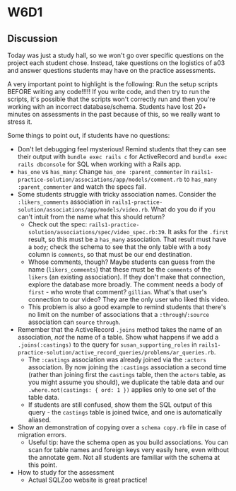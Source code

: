 # W6D1

## Discussion

Today was just a study hall, so we won't go over specific questions on the project each student chose. Instead, take questions on the logistics of a03 and answer questions students may have on the practice assessments.

A very important point to highlight is the following:
Run the setup scripts BEFORE writing any code!!!!! If you write code, and then try to run the scripts, it's possible that the scripts won't correctly run and then you're working with an incorrect database/schema. Students have lost 20+ minutes on assessments in the past because of this, so we really want to stress it. 

Some things to point out, if students have no questions:

- Don't let debugging feel mysterious! Remind students that they can see their output with `bundle exec rails c` for ActiveRecord and `bundle exec rails dbconsole` for SQL when working with a Rails app.
- `has_one` vs `has_many`: Change `has_one :parent_commenter` in `rails1-practice-solution/associations/app/models/comment.rb` to `has_many :parent_commenter` and watch the specs fail.
- Some students struggle with tricky association names. Consider the `:likers_comments` association in `rails1-practice-solution/associations/app/models/video.rb`. What do you do if you can't intuit from the name what this should return?
  - Check out the spec: `rails1-practice-solution/associations/spec/video_spec.rb:39`. It asks for the `.first` result, so this must be a `has_many` association. That result must have a `body`; check the schema to see that the only table with a `body` column is `comments`, so that must be our end destination.
  - Whose comments, though? Maybe students can guess from the name (`likers_comments`) that these must be the `comments` of the `likers` (an existing association). If they don't make that connection, explore the database more broadly. The comment needs a body of `first` - who wrote that comment? `gillian`. What's that user's connection to our video? They are the only user who liked this video.
  - This problem is also a good example to remind students that there's no limit on the number of associations that a `:through`/`:source` association can `source` `through`.
- Remember that the ActiveRecord `.joins` method takes the name of an association, *not* the name of a table. Show what happens if we add a `.joins(:castings)` to the query for `susan_supporting_roles` in `rails1-practice-solution/active_record_queries/problems/ar_queries.rb`.
  - The `:castings` association was already joined via the `:actors` association. By now joining the `:castings` association a second time (rather than joining first the `castings` table, then the `actors` table, as you might assume you should), we duplicate the table data and our `.where.not(castings: { ord: 1 })` applies only to one set of the table data.
  - If students are still confused, show them the SQL output of this query - the `castings` table is joined twice, and one is automatically aliased.
- Show an demonstration of copying over a `schema copy.rb` file in case of migration errors.
  - Useful tip: have the schema open as you build associations. You can scan for table names and foreign keys very easily here, even without the annotate gem. Not all students are familiar with the schema at this point.
- How to study for the assessment
  - Actual SQLZoo website is great practice!
